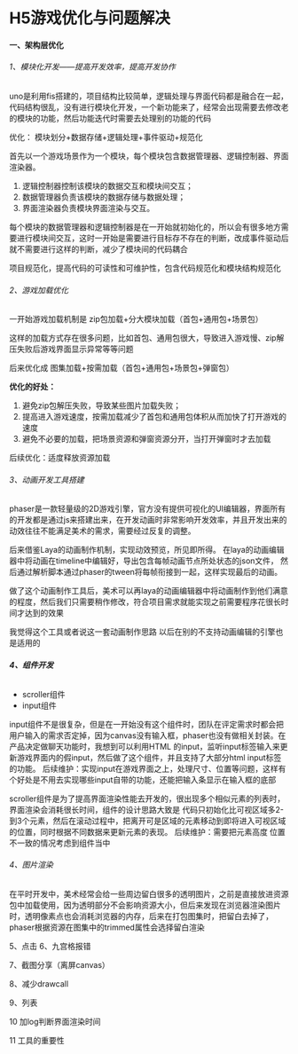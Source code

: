 # H5游戏优化与问题解决

#### 一、架构层优化

###### 1、模块化开发——提高开发效率，提高开发协作

uno是利用fis搭建的，项目结构比较简单，逻辑处理与界面代码都是融合在一起，代码结构很乱，没有进行模块化开发，一个新功能来了，经常会出现需要去修改老的模块的功能，然后功能迭代时需要去处理别的功能的代码

优化：
模块划分+数据存储+逻辑处理+事件驱动+规范化

首先以一个游戏场景作为一个模块，每个模块包含数据管理器、逻辑控制器、界面渲染器。

1. 逻辑控制器控制该模块的数据交互和模块间交互；
2. 数据管理器负责该模块的数据存储与数据处理；
3. 界面渲染器负责模块界面渲染与交互。

每个模块的数据管理器和逻辑控制器是在一开始就初始化的，所以会有很多地方需要进行模块间交互，这时一开始是需要进行目标存不存在的判断，改成事件驱动后就不需要进行这样的判断，减少了模块间的代码耦合

项目规范化，提高代码的可读性和可维护性，包含代码规范化和模块结构规范化

###### 2、游戏加载优化

一开始游戏加载机制是 zip包加载+分大模块加载（首包+通用包+场景包）

这样的加载方式存在很多问题，比如首包、通用包很大，导致进入游戏慢、zip解压失败后游戏界面显示异常等等问题

后来优化成 图集加载+按需加载（首包+通用包+场景包+弹窗包）

**优化的好处：**

1. 避免zip包解压失败，导致某些图片加载失败；
2. 提高进入游戏速度，按需加载减少了首包和通用包体积从而加快了打开游戏的速度
3. 避免不必要的加载，把场景资源和弹窗资源分开，当打开弹窗时才去加载

后续优化：适度释放资源加载

###### 3、动画开发工具搭建

phaser是一款轻量级的2D游戏引擎，官方没有提供可视化的UI编辑器，界面所有的开发都是通过js来搭建出来，在开发动画时非常影响开发效率，并且开发出来的动效往往不能满足美术的需求，需要经过反复的调整。

后来借鉴Laya的动画制作机制，实现动效预览，所见即所得。
在laya的动画编辑器中将动画在timeline中编辑好，导出包含每帧动画节点所处状态的json文件，
然后通过解析脚本通过phaser的tween将每帧衔接到一起，这样实现最后的动画。

做了这个动画制作工具后，美术可以再laya的动画编辑器中将动画制作到他们满意的程度，然后我们只需要稍作修改，符合项目需求就能实现之前需要程序花很长时间才达到的效果

我觉得这个工具或者说这一套动画制作思路 以后在别的不支持动画编辑的引擎也是适用的

###### **4、组件开发**

- scroller组件
- input组件

input组件不是很复杂，但是在一开始没有这个组件时，团队在评定需求时都会把用户输入的需求否定掉，因为canvas没有输入框，phaser也没有做相关封装。在产品决定做聊天功能时，我想到可以利用HTML 的input，监听input标签输入来更新游戏界面内的假input，然后做了这个组件，并且支持了大部分html input标签的功能。
后续维护：实现input在游戏界面之上，处理尺寸、位置等问题，这样有个好处是不用去实现哪些input自带的功能，还能把输入条显示在输入框的底部

scroller组件是为了提高界面渲染性能去开发的，很出现多个相似元素的列表时，界面渲染会消耗很长时间，组件的设计思路大致是 代码只初始化比可视区域多2-到3个元素，然后在滚动过程中，把离开可是区域的元素移动到即将进入可视区域的位置，同时根据不同数据来更新元素的表现。
后续维护：需要把元素高度 位置不一致的情况考虑到组件当中

###### 4、图片渲染

在平时开发中，美术经常会给一些周边留白很多的透明图片，之前是直接放进资源包中加载使用，因为透明部分不会影响资源大小，但后来发现在浏览器渲染图片时，透明像素点也会消耗浏览器的内存，后来在打包图集时，把留白去掉了，phaser根据资源在图集中的trimmed属性会选择留白渲染

5、点击
6、九宫格报错

7、截图分享（离屏canvas）

8、减少drawcall

9、列表

10 加log判断界面渲染时间

11 工具的重要性